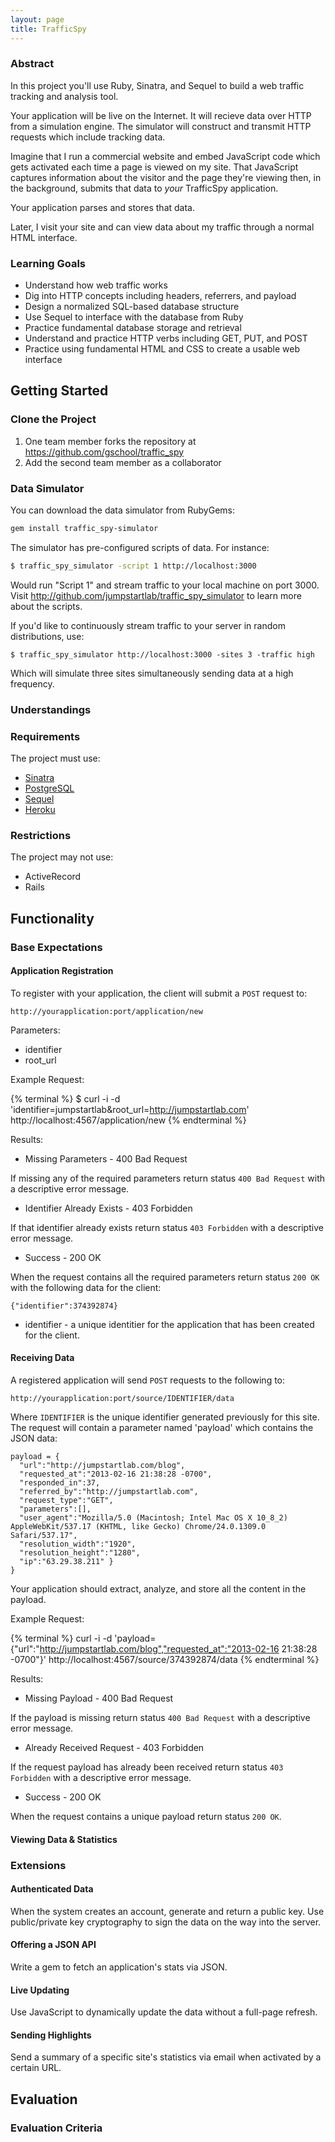 ```yaml
---
layout: page
title: TrafficSpy
---
```


### Abstract

In this project you'll use Ruby, Sinatra, and Sequel to build a web traffic tracking and analysis tool.

Your application will be live on the Internet. It will recieve data over HTTP from a simulation engine. The simulator will construct and transmit HTTP requests which include tracking data.

Imagine that I run a commercial website and embed JavaScript code which gets activated each time a page is viewed on my site. That JavaScript captures information about the visitor and the page they're viewing then, in the background, submits that data to *your* TrafficSpy application.

Your application parses and stores that data.

Later, I visit your site and can view data about my traffic through a normal HTML interface.

### Learning Goals

* Understand how web traffic works
* Dig into HTTP concepts including headers, referrers, and payload
* Design a normalized SQL-based database structure
* Use Sequel to interface with the database from Ruby
* Practice fundamental database storage and retrieval
* Understand and practice HTTP verbs including GET, PUT, and POST
* Practice using fundamental HTML and CSS to create a usable web interface

## Getting Started

### Clone the Project

1. One team member forks the repository at https://github.com/gschool/traffic_spy
2. Add the second team member as a collaborator

### Data Simulator

You can download the data simulator from RubyGems:

```bash
gem install traffic_spy-simulator
```

The simulator has pre-configured scripts of data. For instance:

```bash
$ traffic_spy_simulator -script 1 http://localhost:3000
```

Would run "Script 1" and stream traffic to your local machine on port 3000. Visit http://github.com/jumpstartlab/traffic_spy_simulator to learn more about the scripts.

If you'd like to continuously stream traffic to your server in random distributions, use:

```
$ traffic_spy_simulator http://localhost:3000 -sites 3 -traffic high
```

Which will simulate three sites simultaneously sending data at a high frequency.

### Understandings

### Requirements

The project must use:

* [Sinatra](http://www.sinatrarb.com/)
* [PostgreSQL](http://www.postgresql.org/)
* [Sequel](http://sequel.rubyforge.org/)
* [Heroku](http://heroku.com)

### Restrictions

The project may not use:

* ActiveRecord
* Rails

## Functionality

### Base Expectations

#### Application Registration

To register with your application, the client will submit a `POST` request to:

```
http://yourapplication:port/application/new
```

Parameters:

* identifier
* root_url

Example Request:

{% terminal %}
$ curl -i -d 'identifier=jumpstartlab&root_url=http://jumpstartlab.com'  http://localhost:4567/application/new
{% endterminal %}

Results:

* Missing Parameters - 400 Bad Request

If missing any of the required parameters return status `400 Bad Request` with
a descriptive error message.

* Identifier Already Exists - 403 Forbidden

If that identifier already exists return status `403 Forbidden` with a
descriptive error message.

* Success - 200 OK

When the request contains all the required parameters return status `200 OK`
with the following data for the client:

```
{"identifier":374392874}
```

* identifier - a unique identitier for the application that has been created
  for the client.

#### Receiving Data

A registered application will send `POST` requests to the following to:

```
http://yourapplication:port/source/IDENTIFIER/data
```

Where `IDENTIFIER` is the unique identifier generated previously for this site.
The request will contain a parameter named 'payload' which contains the JSON 
data:

```
payload = {
  "url":"http://jumpstartlab.com/blog",
  "requested_at":"2013-02-16 21:38:28 -0700",
  "responded_in":37,
  "referred_by":"http://jumpstartlab.com",
  "request_type":"GET",
  "parameters":[],
  "user_agent":"Mozilla/5.0 (Macintosh; Intel Mac OS X 10_8_2) AppleWebKit/537.17 (KHTML, like Gecko) Chrome/24.0.1309.0 Safari/537.17",
  "resolution_width":"1920",
  "resolution_height":"1280",
  "ip":"63.29.38.211" }
}
```

Your application should extract, analyze, and store all the content in the
payload.

Example Request:

{% terminal %}
curl -i -d 'payload={"url":"http://jumpstartlab.com/blog","requested_at":"2013-02-16 21:38:28 -0700"}'  http://localhost:4567/source/374392874/data
{% endterminal %}

Results:

* Missing Payload - 400 Bad Request

If the payload is missing return status `400 Bad Request` with a descriptive
error message.

* Already Received Request - 403 Forbidden

If the request payload has already been received return status `403 Forbidden` 
with a descriptive error message.

* Success - 200 OK

When the request contains a unique payload return status `200 OK`.

#### Viewing Data & Statistics

### Extensions

#### Authenticated Data

When the system creates an account, generate and return a public key. Use public/private key cryptography to sign the data on the way into the server.

#### Offering a JSON API

Write a gem to fetch an application's stats via JSON.

#### Live Updating

Use JavaScript to dynamically update the data without a full-page refresh.

#### Sending Highlights

Send a summary of a specific site's statistics via email when activated by a certain URL.

## Evaluation

### Evaluation Criteria

